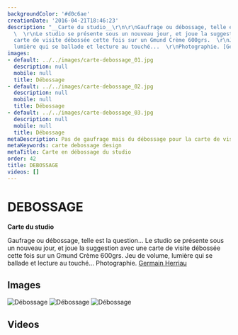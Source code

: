 ```yaml
---
backgroundColor: '#d0c6ae'
creationDate: '2016-04-21T18:46:23'
description: "__Carte du studio__\r\n\r\nGaufrage ou débossage, telle est la question...
  \  \r\nLe studio se présente sous un nouveau jour, et joue la suggestion avec une
  carte de visite débossée cette fois sur un Gmund Crème 600grs.  \r\nJeu de volume,
  lumière qui se ballade et lecture au touché...  \r\nPhotographie. [Germain Herriau](http://germainherriau.com/)"
images:
- default: ../../images/carte-debossage_01.jpg
  description: null
  mobile: null
  title: Débossage
- default: ../../images/carte-debossage_02.jpg
  description: null
  mobile: null
  title: Débossage
- default: ../../images/carte-debossage_03.jpg
  description: null
  mobile: null
  title: Débossage
metaDescription: Pas de gaufrage mais du débossage pour la carte de visite du studio
metaKeywords: carte debossage design
metaTitle: Carte en débossage du studio
order: 42
title: DEBOSSAGE
videos: []
---
```


# DEBOSSAGE

__Carte du studio__

Gaufrage ou débossage, telle est la question...
Le studio se présente sous un nouveau jour, et joue la suggestion avec une carte de visite débossée cette fois sur un Gmund Crème 600grs.
Jeu de volume, lumière qui se ballade et lecture au touché...
Photographie. [Germain Herriau](http://germainherriau.com/)

## Images

![Débossage](../../images/carte-debossage_01.jpg)
![Débossage](../../images/carte-debossage_02.jpg)
![Débossage](../../images/carte-debossage_03.jpg)

## Videos
